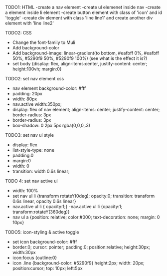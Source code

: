 TODO1: HTML
-create a nav element
-create ul elemenet inside nav
-create a element inside li element
-create button element with class of 'icon' and id 'toggle'
-create div element with class 'line line1' and create another div element with 'line line2'

TODO2: CSS

- Change the font-family to Muli
- Add background-color
- Add background-image: linear-gradient(to bottom, #eafbff 0%, #eafbff 50%, #5290f9 50%, #5290f9 100%)
  (see what is the effect it is?)
- set body {display: flex, align-items:center, justify-content: center; height:100vh; margin:0}

TODO2: set nav element css

- nav element background-color: #fff
- padding: 20px
- width: 80px
- nav.active width:350px;
- display: flex of nav element; align-items: center; justify-content: center; border-radius: 3px
- border-radius: 3px
- box-shadow: 0 2px 5px rgba(0,0,0,.3)

TODO3: set nav ul style

- display: flex
- list-style-type: none
- padding:0
- margin:0
- width: 0
- transition: width 0.6s linear;

TODO 4: set nav active ul

- width: 100%
- set nav ul li {transform rotateY(0deg); opacity:0; transition: transform 0.6s linear, opacity 0.6s linear}
- nav.active ul li { opacity:1;}
  -nav.active ul li {opacity:1; transform:rotateY(360deg)}
- nav ul a {position: relative; color:#000; text-decoration: none; margin: 0 10px}

TODO5: icon-styling & active toggle

- set icon background-color: #fff
- border:0; cursor: pointer; padding:0; position:relative; height:30px; width:30px
- icon:focus {outline:0}
- icon .line {background-color: #5290f9}
  height:2px; width: 20px; position:cursor; top: 10px; left:5px
